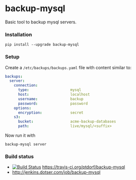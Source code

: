 # backup-mysql

Basic tool to backup mysql servers.


### Installation

    pip install --upgrade backup-mysql


### Setup

Create a `/etc/backups/backups.yaml` file with content similar to:

```yaml
backups:
  server:
    connection:
      type:                   mysql
      host:                   localhost
      username:               backup
      password:               password
    options:
      encryption:             secret
    s3:
      bucket:                 acme-backup-databases
      path:                   live/mysql/<suffix>

```

Now run it with

    backup-mysql server


### Build status

  - [![Build Status](https://travis-ci.org/ptdorf/backup-mysql.svg?branch=master)](https://travis-ci.org/ptdorf/backup-mysql) https://travis-ci.org/ptdorf/backup-mysql
  - http://jenkins.dotser.com/job/backup-mysql

